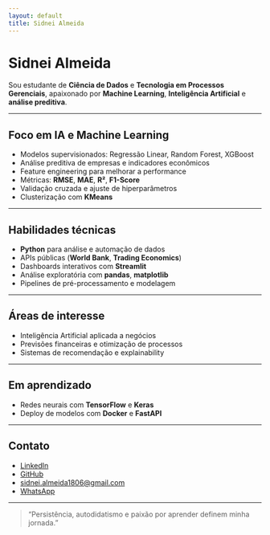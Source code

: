 ```yaml
---
layout: default
title: Sidnei Almeida
---
```


# Sidnei Almeida

Sou estudante de **Ciência de Dados** e **Tecnologia em Processos Gerenciais**, apaixonado por **Machine Learning**, **Inteligência Artificial** e **análise preditiva**.

---

## Foco em IA e Machine Learning

- Modelos supervisionados: Regressão Linear, Random Forest, XGBoost
- Análise preditiva de empresas e indicadores econômicos
- Feature engineering para melhorar a performance
- Métricas: **RMSE**, **MAE**, **R²**, **F1-Score**
- Validação cruzada e ajuste de hiperparâmetros
- Clusterização com **KMeans**

---

## Habilidades técnicas

- **Python** para análise e automação de dados
- APIs públicas (**World Bank**, **Trading Economics**)
- Dashboards interativos com **Streamlit**
- Análise exploratória com **pandas**, **matplotlib**
- Pipelines de pré-processamento e modelagem

---

## Áreas de interesse

- Inteligência Artificial aplicada a negócios
- Previsões financeiras e otimização de processos
- Sistemas de recomendação e explainability

---

## Em aprendizado

- Redes neurais com **TensorFlow** e **Keras**
- Deploy de modelos com **Docker** e **FastAPI**

---

## Contato

- [LinkedIn](https://linkedin.com/in/saaelmeida93)
- [GitHub](https://github.com/sidalmeida)
- [sidnei.almeida1806@gmail.com](mailto:sidnei.almeida1806@gmail.com)
- [WhatsApp](https://wa.me/5494991746969)
  
---

> “Persistência, autodidatismo e paixão por aprender definem minha jornada.”
